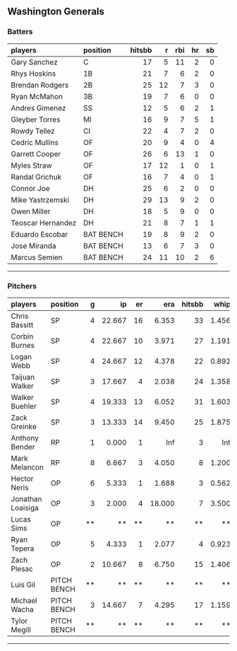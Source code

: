 ## Washington Generals

### Batters

 
|players           |position  | hitsbb|  r| rbi| hr| sb| 
|:-----------------|:---------|------:|--:|---:|--:|--:| 
|Gary Sanchez      |C         |     17|  5|  11|  2|  0| 
|Rhys Hoskins      |1B        |     21|  7|   6|  2|  0| 
|Brendan Rodgers   |2B        |     25| 12|   7|  3|  0| 
|Ryan McMahon      |3B        |     19|  7|   6|  0|  0| 
|Andres Gimenez    |SS        |     12|  5|   6|  2|  1| 
|Gleyber Torres    |MI        |     16|  9|   7|  5|  1| 
|Rowdy Tellez      |CI        |     22|  4|   7|  2|  0| 
|Cedric Mullins    |OF        |     20|  9|   4|  0|  4| 
|Garrett Cooper    |OF        |     26|  6|  13|  1|  0| 
|Myles Straw       |OF        |     17| 12|   1|  0|  1| 
|Randal Grichuk    |OF        |     16|  7|   4|  0|  1| 
|Connor Joe        |DH        |     25|  6|   2|  0|  0| 
|Mike Yastrzemski  |DH        |     29| 13|   9|  2|  0| 
|Owen Miller       |DH        |     18|  5|   9|  0|  0| 
|Teoscar Hernandez |DH        |     21|  8|   7|  1|  1| 
|Eduardo Escobar   |BAT BENCH |     19|  8|   9|  2|  0| 
|Jose Miranda      |BAT BENCH |     13|  6|   7|  3|  0| 
|Marcus Semien     |BAT BENCH |     24| 11|  10|  2|  6| 


* * *

### Pitchers

 
|players           |position    |  g|     ip| er|    era| hitsbb|  whip| so|  w| sv| 
|:-----------------|:-----------|--:|------:|--:|------:|------:|-----:|--:|--:|--:| 
|Chris Bassitt     |SP          |  4| 22.667| 16|  6.353|     33| 1.456| 22|  0|  0| 
|Corbin Burnes     |SP          |  4| 22.667| 10|  3.971|     27| 1.191| 27|  2|  0| 
|Logan Webb        |SP          |  4| 24.667| 12|  4.378|     22| 0.892| 28|  0|  0| 
|Taijuan Walker    |SP          |  3| 17.667|  4|  2.038|     24| 1.358|  9|  2|  0| 
|Walker Buehler    |SP          |  4| 19.333| 13|  6.052|     31| 1.603| 17|  2|  0| 
|Zack Greinke      |SP          |  3| 13.333| 14|  9.450|     25| 1.875| 11|  0|  0| 
|Anthony Bender    |RP          |  1|  0.000|  1|    Inf|      3|   Inf|  0|  0|  0| 
|Mark Melancon     |RP          |  8|  6.667|  3|  4.050|      8| 1.200|  7|  1|  4| 
|Hector Neris      |OP          |  6|  5.333|  1|  1.688|      3| 0.562|  8|  0|  0| 
|Jonathan Loaisiga |OP          |  3|  2.000|  4| 18.000|      7| 3.500|  5|  0|  0| 
|Lucas Sims        |OP          | **|     **| **|     **|     **|    **| **| **| **| 
|Ryan Tepera       |OP          |  5|  4.333|  1|  2.077|      4| 0.923|  4|  0|  0| 
|Zach Plesac       |OP          |  2| 10.667|  8|  6.750|     15| 1.406| 10|  0|  0| 
|Luis Gil          |PITCH BENCH | **|     **| **|     **|     **|    **| **| **| **| 
|Michael Wacha     |PITCH BENCH |  3| 14.667|  7|  4.295|     17| 1.159|  8|  0|  0| 
|Tylor Megill      |PITCH BENCH | **|     **| **|     **|     **|    **| **| **| **| 


* * *


